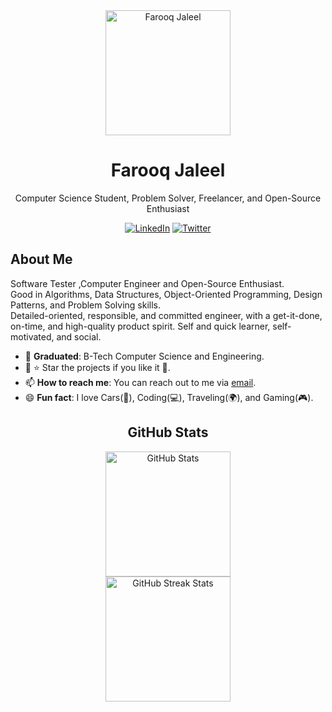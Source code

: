 <div align="center">
    <img src="https://i.ibb.co/9NN2c7H/1616687683131.jpg" alt="Farooq Jaleel" width="200" height="200">
    <h1>Farooq Jaleel</h1>
    <p>Computer Science Student, Problem Solver, Freelancer, and Open-Source Enthusiast</p>
    <a href="https://www.linkedin.com/in/farooq-j-868b37121/"><img src="https://img.shields.io/badge/LinkedIn-0077b5?style=flat&logo=linkedin" alt="LinkedIn"></a>
    <a href="https://twitter.com/jinn911/"><img src="https://img.shields.io/badge/Twitter-1DA1F2?style=flat&logo=twitter" alt="Twitter"></a>
</div>

<div align="left">
    <h2>About Me</h2>
    <p>
        Software Tester ,Computer Engineer and Open-Source Enthusiast.<br>
        Good in Algorithms, Data Structures, Object-Oriented Programming, Design Patterns, and Problem Solving skills.<br>
        Detailed-oriented, responsible, and committed engineer, with a get-it-done, on-time, and high-quality product spirit. Self and quick learner, self-motivated, and social.
    </p>
    <ul>
        <li>🌱 <b>Graduated</b>: B-Tech Computer Science and Engineering.</li>
        <li>🎯 ⭐️ Star the projects if you like it 🤩.</li>
        <li>📫 <b>How to reach me</b>: You can reach out to me via <a href="mailto:farooq9n@gmail.com">email</a>.</li>
        <li>😄 <b>Fun fact</b>: I love Cars(🚗), Coding(💻), Traveling(🌍), and Gaming(🎮).</li>
    </ul>
</div>

<div align="center">
    <h2>GitHub Stats</h2>
    <img src="https://github-readme-stats.vercel.app/api?username=farooqjaleel&title_color=6FDA44&text_color=FFFFFF&show_icons=true&icon_color=6FDA44&include_all_commits=true&count_private=true&theme=dark" alt="GitHub Stats" height="200">
    <br>
    <img src="https://github-readme-streak-stats.herokuapp.com/?user=farooqjaleel&theme=dark&date_format=j%20M%5B%20Y%5D&currStreakLabel=6FDA44&fire=6FDA44&ring=6FDA44" alt="GitHub Streak Stats" height="200">
    <br>
    <br>
</div>
